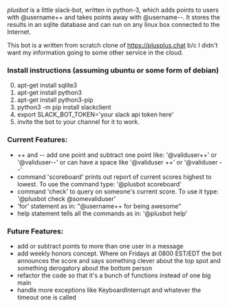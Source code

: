 *plusbot* is a little slack-bot, written in python-3,  which adds points to users with @username++ and takes points away with @username--. It stores the results in an sqlite database and can run on any linux box connected to the Internet.

This bot is a written from scratch clone of https://plusplus.chat b/c I didn't want my information going to some other service in the cloud.

### Install instructions (assuming ubuntu or some form of debian)
0. apt-get install sqlite3
1. apt-get install python3
2. apt-get install python3-pip
3. python3 -m pip install slackclient
4. export SLACK_BOT_TOKEN='your slack api token here'
5. invite the bot to your channel for it to work.

### Current Features:
* ++ and -- add one point and subtract one point like: '@validuser++' or '@validuser--' or can have a space like '@validuser ++' or '@validuser --'
* command 'scoreboard' prints out report of current scores highest to lowest. To use the command type: '@plusbot scoreboard'
* command 'check' to query on someone's current score. To use it type: '@plusbot check @somevaliduser'
* 'for' statement as in: "@username++ for being awesome"
* help statement tells all the commands as in: '@plusbot help'

### Future Features:
* add or subtract points to more than one user in a message
* add weekly honors concept. Where on Fridays at 0800 EST/EDT the bot announces the score and says something clever about the top spot and something derogatory about the bottom person
* refactor the code so that it's a bunch of functions instead of one big main
* handle more exceptions like KeyboardInterrupt and whatever the timeout one is called
